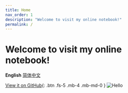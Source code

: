 ```yaml
---
title: Home
nav_order: 1
description: "Welcome to visit my online notebook!"
permalink: /
---
```


# Welcome to visit my online notebook!

**English** [简体中文](https://amazingkenneth.github.io/docs/zh-cn)

[View it on GitHub](https://github.com/Amazingkenneth/amazingkenneth.github.io){: .btn .fs-5 .mb-4 .mb-md-0 }
![Hello](https://amazingkenneth.github.io/images/hello.gif)

<script type="text/javascript">
(function (c, l, a, r, i, t, y) {
  c[a] = c[a] || function () { (c[a].q = c[a].q || []).push(arguments) };
  t = l.createElement(r); t.async = 1; t.src = "https://www.clarity.ms/tag/" + i;
  y = l.getElementsByTagName(r)[0]; y.parentNode.insertBefore(t, y);
})(window, document, "clarity", "script", "bb27tb3p62");

let media = window.matchMedia('(prefers-color-scheme: dark)');
let callback = (e) => {
    let prefersDarkMode = e.matches;
    if (prefersDarkMode) {
      jtd.setTheme('dark');
    } else {
      jtd.setTheme('light');
    }
};
if (typeof media.addEventListener === 'function') {
    media.addEventListener('change', callback);
} else if (typeof media.addListener === 'function') {
    media.addListener(callback);
}
</script>